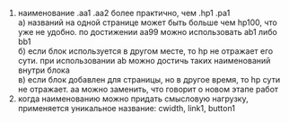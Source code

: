 1. наименование .aa1 .aa2 более практично, чем .hp1 .pa1  
 а) названий на одной странице может быть больше чем hp100, что уже не удобно. по достижении aa99 можно использовать ab1 либо bb1  
 б) если блок используется в другом месте, то hp не отражает его сути. при использовании ab можно достичь таких наименований внутри блока  
 в) если блок добавлен для страницы, но в другое время, то hp сути не отражает. aa можно заменить, что говорит о новом этапе работ  
2. когда наименованию можно придать смысловую нагрузку, применяется уникальное название: cwidth, link1, button1  